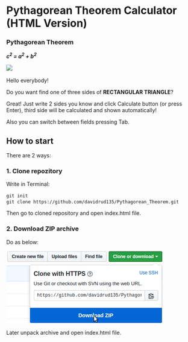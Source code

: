 # Pythagorean Theorem Calculator (HTML Version)

### Pythagorean Theorem

**_c<sup>2</sup> = a<sup>2</sup> + b<sup>2</sup>_**

![](https://github.com/davidrud135/Pythagorean_Theorem/blob/develop/rectangle.png)

Hello everybody!

Do you want find one of three sides of **RECTANGULAR TRIANGLE**?

Great! Just write 2 sides you know and click Calculate button (or press Enter), third side will be calculated and shown automatically!

Also you can switch between fields pressing Tab.

## How to start
There are 2 ways:
 ### 1. Clone repozitory
Write in Terminal:
```
git init
git clone https://github.com/davidrud135/Pythagorean_Theorem.git
```
Then go to cloned repository and open index.html file.

 ### 2. Download ZIP archive
Do as below:

![](https://github.com/davidrud135/Pythagorean_Theorem/blob/develop/ZIP.png)

Later unpack archive and open index.html file.
